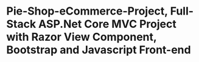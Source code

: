 # Pie-Shop-eCommerce-Project, Full-Stack ASP.Net Core MVC Project with Razor View Component, Bootstrap and Javascript Front-end
